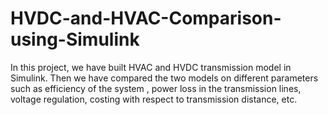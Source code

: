 # HVDC-and-HVAC-Comparison-using-Simulink

In this project, we have built HVAC and HVDC transmission model in Simulink. Then we have compared the two models on different parameters such as efficiency of the system , power loss in the transmission lines, voltage regulation, costing with respect to transmission distance, etc.
